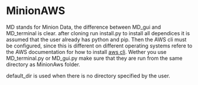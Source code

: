 # MinionAWS

MD stands for Minion Data, the difference between MD_gui and MD_terminal is clear. 
after cloning run install.py to install all dependices it is assumed that the user already has python and pip. Then the AWS cli must be configured, since this is different on 
different operating systems refere to the AWS documentation for how to install [aws cli](https://aws.amazon.com/cli/). Wether you use MD_terminal.py or MD_gui.py make sure that they are 
run from the same directory as MinionAws folder.

default_dir is used when there is no directory specified by the user. 

